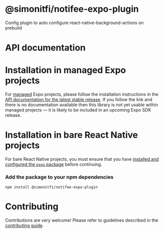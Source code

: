 # @simonitfi/notifee-expo-plugin

Config plugin to auto configure react-native-background-actions on prebuild

# API documentation
 

# Installation in managed Expo projects

For [managed](https://docs.expo.dev/versions/latest/introduction/managed-vs-bare/) Expo projects, please follow the installation instructions in the [API documentation for the latest stable release](#api-documentation). If you follow the link and there is no documentation available then this library is not yet usable within managed projects &mdash; it is likely to be included in an upcoming Expo SDK release.

# Installation in bare React Native projects

For bare React Native projects, you must ensure that you have [installed and configured the `expo` package](https://docs.expo.dev/bare/installing-expo-modules/) before continuing.

### Add the package to your npm dependencies

```
npm install @simonitfi/notifee-expo-plugin
```




# Contributing

Contributions are very welcome! Please refer to guidelines described in the [contributing guide]( https://github.com/expo/expo#contributing).

